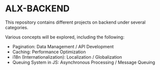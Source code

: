 # ALX-BACKEND
This repository contains different projects on backend under several categories.

Various concepts will be explored, including the following:
- Pagination: Data Management / API Development
- Caching: Performance Optimization
- i18n (Internationalization): Localization / Globalization
- Queuing System in JS: Asynchronous Processing / Message Queuing
